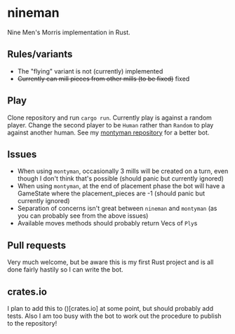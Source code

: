 # nineman
Nine Men's Morris implementation in Rust.

## Rules/variants
* The "flying" variant is not (currently) implemented
* ~~Currently can mill pieces from other mills (to be fixed)~~ fixed

## Play
Clone repository and run `cargo run`. Currently play is against a random player.
Change the second player to be `Human` rather than `Random` to play against another human.
See my [montyman repository](https://github.com/UsAndRufus/montyman) for a better bot.

## Issues
* When using `montyman`, occasionally 3 mills will be created on a turn, even though I don't think that's possible (should panic but currently ignored)
* When using `montyman`, at the end of placement phase the bot will have a GameState where the placement_pieces are -1 (should panic but currently ignored)
* Separation of concerns isn't great between `nineman` and `montyman` (as you can probably see from the above issues)
* Available moves methods should probably return Vecs of `Ply`s

## Pull requests
Very much welcome, but be aware this is my first Rust project and is all done fairly hastily so I can write the bot.

## crates.io
I plan to add this to ()[crates.io] at some point, but should probably add tests. Also I am too busy with the bot to work out the procedure to publish to the repository!
